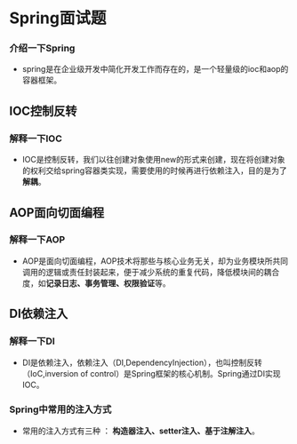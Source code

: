 # Spring面试题

### 介绍一下Spring
- spring是在企业级开发中简化开发工作而存在的，是一个轻量级的ioc和aop的容器框架。

## IOC控制反转

### 解释一下IOC
- IOC是控制反转，我们以往创建对象使用new的形式来创建，现在将创建对象的权利交给spring容器类实现，需要使用的时候再进行依赖注入，目的是为了**解耦**。

## AOP面向切面编程

### 解释一下AOP
- AOP是面向切面编程，AOP技术将那些与核心业务无关，却为业务模块所共同调用的逻辑或责任封装起来，便于减少系统的重复代码，降低模块间的耦合度，如**记录日志、事务管理、权限验证**等。

## DI依赖注入

### 解释一下DI
- DI是依赖注入，依赖注入（DI,DependencyInjection），也叫控制反转（IoC,inversion of control）是Spring框架的核心机制。Spring通过DI实现IOC。

### Spring中常用的注入方式
- 常用的注入方式有三种 ： **构造器注入、setter注入、基于注解注入**。

